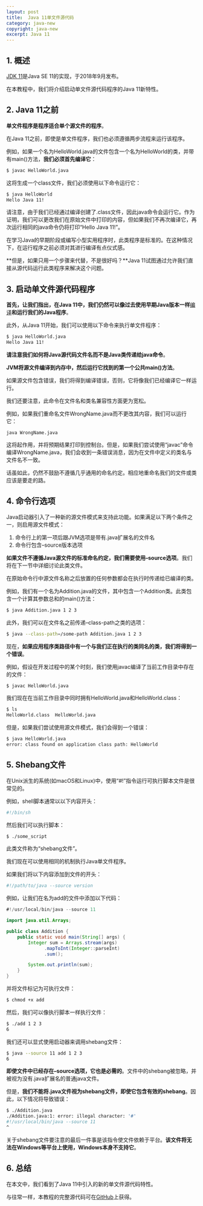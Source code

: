 ```yaml
---
layout: post
title:  Java 11单文件源代码
category: java-new
copyright: java-new
excerpt: Java 11
---
```


## 1. 概述

[JDK 11](https://openjdk.java.net/projects/jdk/11/)是Java SE 11的实现，于2018年9月发布。

在本教程中，我们将介绍启动单文件源代码程序的Java 11新特性。

## 2. Java 11之前

**单文件程序是程序适合单个源文件的程序**。

在Java 11之前，即使是单文件程序，我们也必须遵循两步流程来运行该程序。

例如，如果一个名为HelloWorld.java的文件包含一个名为HelloWorld的类，并带有main()方法，**我们必须首先编译它**：

```bash
$ javac HelloWorld.java
```

这将生成一个class文件，我们必须使用以下命令运行它：

```bash
$ java HelloWorld
Hello Java 11!
```

请注意，由于我们已经通过编译创建了.class文件，因此java命令会运行它。作为证明，我们可以更改我们在原始文件中打印的内容，但如果我们不再次编译它，再次运行相同的java命令仍将打印“Hello Java 11!”。

在学习Java的早期阶段或编写小型实用程序时，此类程序是标准的。在这种情况下，在运行程序之前必须对其进行编译有点仪式感。

**但是，如果只用一个步骤来代替，不是很好吗？**Java 11试图通过允许我们直接从源代码运行此类程序来解决这个问题。

## 3. 启动单文件源代码程序

**首先，让我们指出，在Java 11中，我们仍然可以像过去使用早期Java版本一样**[编译](https://www.baeldung.com/javac)**和运行我们的Java程序**。

此外，从Java 11开始，我们可以使用以下命令来执行单文件程序：

```bash
$ java HelloWorld.java
Hello Java 11!
```

**请注意我们如何将Java源代码文件名而不是Java类传递给java命令**。

**JVM将源文件编译到内存中，然后运行它找到的第一个公共main()方法**。

如果源文件包含错误，我们将得到编译错误，否则，它将像我们已经编译它一样运行。

我们还要注意，此命令在文件名和类名兼容性方面更为宽松。

例如，如果我们重命名文件WrongName.java而不更改其内容，我们可以运行它：

```shell
java WrongName.java
```

这将起作用，并将预期结果打印到控制台。但是，如果我们尝试使用“javac”命令编译WrongName.java，我们会收到一条错误消息，因为在文件中定义的类名与文件名不一致。

话虽如此，仍然不鼓励不遵循几乎通用的命名约定。相应地重命名我们的文件或类应该是要走的路。

## 4. 命令行选项

Java启动器引入了一种新的源文件模式来支持此功能。如果满足以下两个条件之一，则启用源文件模式：

1.  命令行上的第一项后跟JVM选项是带有.java扩展名的文件名
2.  命令行包含–source版本选项

**如果文件不遵循Java源文件的标准命名约定，我们需要使用–source选项**。我们将在下一节中详细讨论此类文件。

在原始命令行中源文件名称之后放置的任何参数都会在执行时传递给已编译的类。

例如，我们有一个名为Addition.java的文件，其中包含一个Addition类。此类包含一个计算其参数总和的main()方法：

```bash
$ java Addition.java 1 2 3
```

此外，我们可以在文件名之前传递–class-path之类的选项：

```bash
$ java --class-path=/some-path Addition.java 1 2 3
```

现在，**如果应用程序类路径中有一个与我们正在执行的类同名的类，我们将得到一个错误**。

例如，假设在开发过程中的某个时刻，我们使用javac编译了当前工作目录中存在的文件：

```bash
$ javac HelloWorld.java
```

我们现在在当前工作目录中同时拥有HelloWorld.java和HelloWorld.class：

```bash
$ ls
HelloWorld.class  HelloWorld.java
```

但是，如果我们尝试使用源文件模式，我们会得到一个错误：

```bash
$ java HelloWorld.java                                            
error: class found on application class path: HelloWorld
```

## 5. Shebang文件

在Unix派生的系统(如macOS和Linux)中，使用“#!”指令运行可执行脚本文件是很常见的。

例如，shell脚本通常以以下内容开头：

```bash
#!/bin/sh
```

然后我们可以执行脚本：

```bash
$ ./some_script
```

此类文件称为“shebang文件”。

我们现在可以使用相同的机制执行Java单文件程序。

如果我们将以下内容添加到文件的开头：

```bash
#!/path/to/java --source version
```

例如，让我们在名为add的文件中添加以下代码：

```java
#!/usr/local/bin/java --source 11

import java.util.Arrays;

public class Addition {
    public static void main(String[] args) {
        Integer sum = Arrays.stream(args)
              .mapToInt(Integer::parseInt)
              .sum();

        System.out.println(sum);
    }
}
```

并将文件标记为可执行文件：

```bash
$ chmod +x add
```

然后，我们可以像执行脚本一样执行文件：

```bash
$ ./add 1 2 3
6
```

我们还可以显式使用启动器来调用shebang文件：

```bash
$ java --source 11 add 1 2 3
6
```

**即使文件中已经存在–source选项，它也是必需的**。文件中的shebang被忽略，并被视为没有.java扩展名的普通java文件。

但是，**我们不能将.java文件视为shebang文件，即使它包含有效的shebang**。因此，以下情况将导致错误：

```bash
$ ./Addition.java
./Addition.java:1: error: illegal character: '#'
#!/usr/local/bin/java --source 11
^
```

关于shebang文件要注意的最后一件事是该指令使文件依赖于平台。**该文件将无法在Windows等平台上使用，Windows本身不支持它**。

## 6. 总结

在本文中，我们看到了Java 11中引入的新的单文件源代码特性。

与往常一样，本教程的完整源代码可在[GitHub](https://github.com/tuyucheng7/taketoday-tutorial4j/tree/master/java-core-modules/java-11-1)上获得。